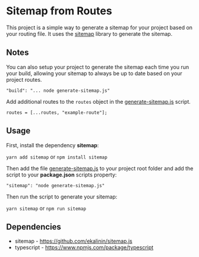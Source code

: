 # Sitemap from Routes

This project is a simple way to generate a sitemap for your project based on your routing file. It uses the [sitemap](https://github.com/ekalinin/sitemap.js) library to generate the sitemap.

## Notes

You can also setup your project to generate the sitemap each time you run your build, allowing your sitemap to always be up to date based on your project routes.

``"build": "... node generate-sitemap.js"``

Add additional routes to the `routes` object in the [generate-sitemap.js](https://github.com/ChristoSmuts/sitemap-from-routes/blob/main/generate-sitemap.js) script.

`routes = [...routes, "example-route"];`

## Usage

First, install the dependency **sitemap**:

`yarn add sitemap` or `npm install sitemap`

Then add the file [generate-sitemap.js](https://github.com/ChristoSmuts/sitemap-from-routes/blob/main/generate-sitemap.js) to your project root folder and add the script to your **package.json** scripts property:

`"sitemap": "node generate-sitemap.js"`

Then run the script to generate your sitemap:

`yarn sitemap` or `npm run sitemap`

## Dependencies
- sitemap - https://github.com/ekalinin/sitemap.js
- typescript - https://www.npmjs.com/package/typescript
